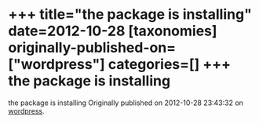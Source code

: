 +++
title="the package is installing"
date=2012-10-28
[taxonomies]
originally-published-on=["wordpress"]
categories=[]
+++
the package is installing
=========================

the package is installing
Originally published on 2012-10-28 23:43:32 on [wordpress](https://skyfromme.wordpress.com/2012/10/29/libreoffice-quantal-features-unity-integration-packagekit-and-templates/packageinstalling/).
